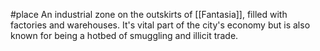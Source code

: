 #place
An industrial zone on the outskirts of [[Fantasia]], filled with factories and warehouses. It's vital part of the city's economy but is also known for being a hotbed of smuggling and illicit trade.